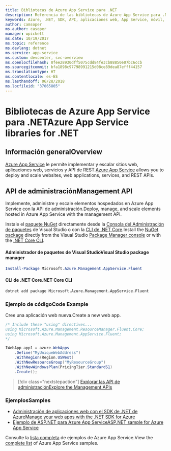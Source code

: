 ```yaml
---
title: Bibliotecas de Azure App Service para .NET
description: Referencia de las bibliotecas de Azure App Service para .NET
keywords: Azure, .NET, SDK, API, aplicaciones web, App Service, móvil, asp.net
author: camsoper
ms.author: casoper
manager: wpickett
ms.date: 10/19/2017
ms.topic: reference
ms.devlang: dotnet
ms.service: app-service
ms.custom: devcenter, svc-overview
ms.openlocfilehash: 0fee28930dff5075cdd84fe3cb88850e07bc6ccb
ms.sourcegitcommit: bfa1898c97798991215d08ce89dea87efff44157
ms.translationtype: HT
ms.contentlocale: es-ES
ms.lasthandoff: 06/28/2018
ms.locfileid: "37065805"
---
```

# <a name="azure-app-service-libraries-for-net"></a><span data-ttu-id="89a92-104">Bibliotecas de Azure App Service para .NET</span><span class="sxs-lookup"><span data-stu-id="89a92-104">Azure App Service libraries for .NET</span></span>

## <a name="overview"></a><span data-ttu-id="89a92-105">Información general</span><span class="sxs-lookup"><span data-stu-id="89a92-105">Overview</span></span>

<span data-ttu-id="89a92-106">[Azure App Service](/azure/app-service/app-service-value-prop-what-is) le permite implementar y escalar sitios web, aplicaciones web, servicios y API de REST.</span><span class="sxs-lookup"><span data-stu-id="89a92-106">[Azure App Service](/azure/app-service/app-service-value-prop-what-is) allows you to deploy and scale websites, web applications, services, and REST APIs.</span></span>

## <a name="management-api"></a><span data-ttu-id="89a92-107">API de administración</span><span class="sxs-lookup"><span data-stu-id="89a92-107">Management API</span></span>

<span data-ttu-id="89a92-108">Implemente, administre y escale elementos hospedados en Azure App Service con la API de administración.</span><span class="sxs-lookup"><span data-stu-id="89a92-108">Deploy, manage, and scale elements hosted in Azure App Service with the management API.</span></span>

<span data-ttu-id="89a92-109">Instale el [paquete NuGet](https://www.nuget.org/packages/Microsoft.Azure.Management.AppService.Fluent) directamente desde la [Consola del Administración de paquetes][PackageManager] de Visual Studio o con la [CLI de .NET Core][DotNetCLI].</span><span class="sxs-lookup"><span data-stu-id="89a92-109">Install the [NuGet package](https://www.nuget.org/packages/Microsoft.Azure.Management.AppService.Fluent) directly from the Visual Studio [Package Manager console][PackageManager] or with the [.NET Core CLI][DotNetCLI].</span></span>


#### <a name="visual-studio-package-manager"></a><span data-ttu-id="89a92-110">Administrador de paquetes de Visual Studio</span><span class="sxs-lookup"><span data-stu-id="89a92-110">Visual Studio package manager</span></span>

```powershell
Install-Package Microsoft.Azure.Management.AppService.Fluent
```

#### <a name="net-core-cli"></a><span data-ttu-id="89a92-111">CLI de .NET Core</span><span class="sxs-lookup"><span data-stu-id="89a92-111">.NET Core CLI</span></span>

```bash
dotnet add package Microsoft.Azure.Management.AppService.Fluent
```

### <a name="code-example"></a><span data-ttu-id="89a92-112">Ejemplo de código</span><span class="sxs-lookup"><span data-stu-id="89a92-112">Code Example</span></span>

<span data-ttu-id="89a92-113">Cree una aplicación web nueva.</span><span class="sxs-lookup"><span data-stu-id="89a92-113">Create a new web app.</span></span>

```csharp
/* Include these "using" directives...
using Microsoft.Azure.Management.ResourceManager.Fluent.Core;
using Microsoft.Azure.Management.AppService.Fluent;
*/

IWebApp app1 = azure.WebApps
    .Define("MyUniqueWebAddress")
    .WithRegion(Region.USWest)
    .WithNewResourceGroup("MyResourceGroup")
    .WithNewWindowsPlan(PricingTier.StandardS1)
    .Create();
```

> [!div class="nextstepaction"]
> [<span data-ttu-id="89a92-114">Explorar las API de administración</span><span class="sxs-lookup"><span data-stu-id="89a92-114">Explore the Management APIs</span></span>](/dotnet/api/overview/azure/appservice/management)

### <a name="samples"></a><span data-ttu-id="89a92-115">Ejemplos</span><span class="sxs-lookup"><span data-stu-id="89a92-115">Samples</span></span>

* [<span data-ttu-id="89a92-116">Administración de aplicaciones web con el SDK de .NET de Azure</span><span class="sxs-lookup"><span data-stu-id="89a92-116">Manage your web apps with the .NET SDK for Azure</span></span>](https://azure.microsoft.com/resources/samples/app-service-web-dotnet-manage/)
* [<span data-ttu-id="89a92-117">Ejemplo de ASP.NET para Azure App Service</span><span class="sxs-lookup"><span data-stu-id="89a92-117">ASP.NET sample for Azure App Service</span></span>](https://azure.microsoft.com/resources/samples/app-service-web-dotnet-get-started/)

<span data-ttu-id="89a92-118">Consulte la [lista completa](https://azure.microsoft.com/resources/samples/?platform=dotnet&term=app%20service) de ejemplos de Azure App Service.</span><span class="sxs-lookup"><span data-stu-id="89a92-118">View the [complete list](https://azure.microsoft.com/resources/samples/?platform=dotnet&term=app%20service) of Azure App Service samples.</span></span>

[PackageManager]: https://docs.microsoft.com/nuget/tools/package-manager-console
[DotNetCLI]: https://docs.microsoft.com/dotnet/core/tools/dotnet-add-package